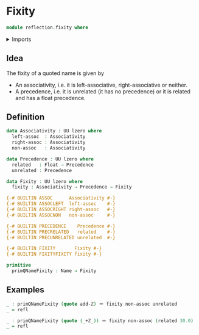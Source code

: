 # Fixity

```agda
module reflection.fixity where
```

<details><summary>Imports</summary>

```agda
open import elementary-number-theory.addition-integers
open import elementary-number-theory.natural-numbers

open import foundation.booleans
open import foundation.cartesian-product-types
open import foundation.characters
open import foundation.floats
open import foundation.identity-types
open import foundation.machine-integers
open import foundation.strings
open import foundation.unit-type
open import foundation.universe-levels

open import foundation-core.dependent-pair-types

open import lists.lists

open import reflection.names
```

</details>

## Idea

The fixity of a quoted name is given by

- An associativity, i.e. it is left-associative, right-associative or neither.
- A precedence, i.e. it is unrelated (it has no precedence) or it is related and
  has a float precedence.

## Definition

```agda
data Associativity : UU lzero where
  left-assoc  : Associativity
  right-assoc : Associativity
  non-assoc   : Associativity

data Precedence : UU lzero where
  related   : Float → Precedence
  unrelated : Precedence

data Fixity : UU lzero where
  fixity : Associativity → Precedence → Fixity

{-# BUILTIN ASSOC      Associativity #-}
{-# BUILTIN ASSOCLEFT  left-assoc    #-}
{-# BUILTIN ASSOCRIGHT right-assoc   #-}
{-# BUILTIN ASSOCNON   non-assoc     #-}

{-# BUILTIN PRECEDENCE    Precedence #-}
{-# BUILTIN PRECRELATED   related    #-}
{-# BUILTIN PRECUNRELATED unrelated  #-}

{-# BUILTIN FIXITY       Fixity #-}
{-# BUILTIN FIXITYFIXITY fixity #-}

primitive
  primQNameFixity : Name → Fixity
```

## Examples

```agda
_ : primQNameFixity (quote add-ℤ) ＝ fixity non-assoc unrelated
_ = refl

_ : primQNameFixity (quote (_+ℤ_)) ＝ fixity non-assoc (related 30.0)
_ = refl
```
